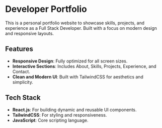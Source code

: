 # Developer Portfolio

This is a personal portfolio website to showcase skills, projects, and experience as a Full Stack Developer. Built with a focus on modern design and responsive layouts.

## Features
- **Responsive Design**: Fully optimized for all screen sizes.
- **Interactive Sections**: Includes About, Skills, Projects, Experience, and Contact.
- **Clean and Modern UI**: Built with TailwindCSS for aesthetics and simplicity.

## Tech Stack
- **React.js**: For building dynamic and reusable UI components.
- **TailwindCSS**: For styling and responsiveness.
- **JavaScript**: Core scripting language.


